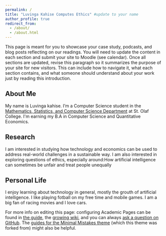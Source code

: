 ```yaml
---
permalink: /
title: "Luvinga Kahise Computes Ethics" #update to your name
author_profile: true
redirect_from: 
  - /about/
  - /about.html
---
```


This page is meant for you to showcase your case study, podcasts, and blog posts reflecting on our readings. You will need to update the content in each section and submit your site to Moodle (see calendar). Once all sections are updated, revise this paragraph so it summarizes the purpose of your site for new visitors. This can include how to navigate it, what each section contains, and what someone should understand about your work just by reading this introduction.


About Me
---
My name is Luvinga kahise. I’m a Computer Science student in the <a href="https://wp.stolaf.edu/mscs/" target="_blank">Mathematics, Statistics, and Computer Science Department</a> at St. Olaf College. I'm earning my B.A in Computer Science and Quantitative Economics.

Research 
---
I am interested in studying how technology and economics can be used to address real-world challenges in a sustainable way. 
I am also interested in exploring questions of ethics, especially around:How artificial intelligence can sometimes be unfair and treat people unequally

Personal Life
---
I enjoy learning about technology in general, mostly the grouth of artificial intelligence. I like playing fotball on my free time and mobile games. I am a big fan of racing movies and I love cars. 


For more info on editing this page: configuring Academic Pages can be found in [the guide](https://academicpages.github.io/markdown/), the [growing wiki](https://github.com/academicpages/academicpages.github.io/wiki), and you can always [ask a question on GitHub](https://github.com/academicpages/academicpages.github.io/discussions). The [guides for the Minimal Mistakes theme](https://mmistakes.github.io/minimal-mistakes/docs/configuration/) (which this theme was forked from) might also be helpful.
